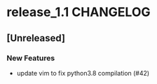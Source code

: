 # release_1.1 CHANGELOG

## [Unreleased]

### New Features

- update vim to fix python3.8 compilation (#42)


